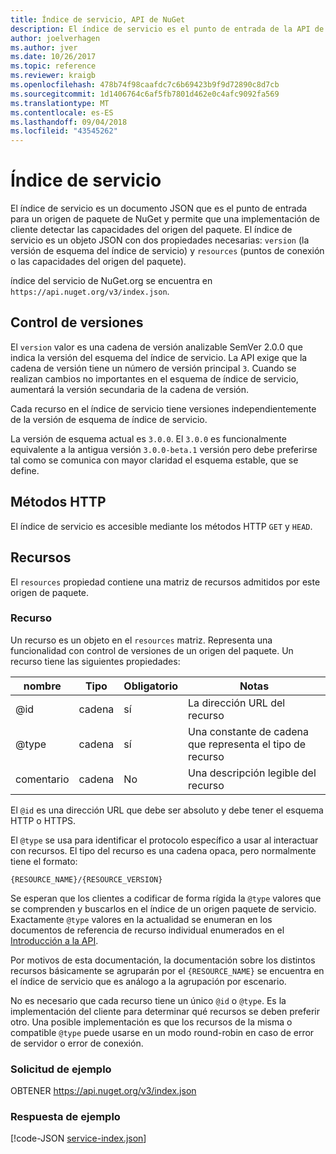 ```yaml
---
title: Índice de servicio, API de NuGet
description: El índice de servicio es el punto de entrada de la API de HTTP de NuGet y enumera las funciones del servidor.
author: joelverhagen
ms.author: jver
ms.date: 10/26/2017
ms.topic: reference
ms.reviewer: kraigb
ms.openlocfilehash: 478b74f98caafdc7c6b69423b9f9d72890c8d7cb
ms.sourcegitcommit: 1d1406764c6af5fb7801d462e0c4afc9092fa569
ms.translationtype: MT
ms.contentlocale: es-ES
ms.lasthandoff: 09/04/2018
ms.locfileid: "43545262"
---
```

# <a name="service-index"></a>Índice de servicio

El índice de servicio es un documento JSON que es el punto de entrada para un origen de paquete de NuGet y permite que una implementación de cliente detectar las capacidades del origen del paquete. El índice de servicio es un objeto JSON con dos propiedades necesarias: `version` (la versión de esquema del índice de servicio) y `resources` (puntos de conexión o las capacidades del origen del paquete).

índice del servicio de NuGet.org se encuentra en `https://api.nuget.org/v3/index.json`.

## <a name="versioning"></a>Control de versiones

El `version` valor es una cadena de versión analizable SemVer 2.0.0 que indica la versión del esquema del índice de servicio. La API exige que la cadena de versión tiene un número de versión principal `3`. Cuando se realizan cambios no importantes en el esquema de índice de servicio, aumentará la versión secundaria de la cadena de versión.

Cada recurso en el índice de servicio tiene versiones independientemente de la versión de esquema de índice de servicio.

La versión de esquema actual es `3.0.0`. El `3.0.0` es funcionalmente equivalente a la antigua versión `3.0.0-beta.1` versión pero debe preferirse tal como se comunica con mayor claridad el esquema estable, que se define.

## <a name="http-methods"></a>Métodos HTTP

El índice de servicio es accesible mediante los métodos HTTP `GET` y `HEAD`.

## <a name="resources"></a>Recursos

El `resources` propiedad contiene una matriz de recursos admitidos por este origen de paquete.

### <a name="resource"></a>Recurso

Un recurso es un objeto en el `resources` matriz. Representa una funcionalidad con control de versiones de un origen del paquete. Un recurso tiene las siguientes propiedades:

nombre          | Tipo   | Obligatorio | Notas
------------- | ------ | -------- | -----
@id           | cadena | sí      | La dirección URL del recurso
@type         | cadena | sí      | Una constante de cadena que representa el tipo de recurso
comentario       | cadena | No       | Una descripción legible del recurso

El `@id` es una dirección URL que debe ser absoluto y debe tener el esquema HTTP o HTTPS.

El `@type` se usa para identificar el protocolo específico a usar al interactuar con recursos. El tipo del recurso es una cadena opaca, pero normalmente tiene el formato:

    {RESOURCE_NAME}/{RESOURCE_VERSION}

Se esperan que los clientes a codificar de forma rígida la `@type` valores que se comprenden y buscarlos en el índice de un origen paquete de servicio. Exactamente `@type` valores en la actualidad se enumeran en los documentos de referencia de recurso individual enumerados en el [Introducción a la API](overview.md#resources-and-schema).

Por motivos de esta documentación, la documentación sobre los distintos recursos básicamente se agruparán por el `{RESOURCE_NAME}` se encuentra en el índice de servicio que es análogo a la agrupación por escenario. 

No es necesario que cada recurso tiene un único `@id` o `@type`. Es la implementación del cliente para determinar qué recursos se deben preferir otro. Una posible implementación es que los recursos de la misma o compatible `@type` puede usarse en un modo round-robin en caso de error de servidor o error de conexión.

### <a name="sample-request"></a>Solicitud de ejemplo

OBTENER https://api.nuget.org/v3/index.json

### <a name="sample-response"></a>Respuesta de ejemplo

[!code-JSON [service-index.json](./_data/service-index.json)]
